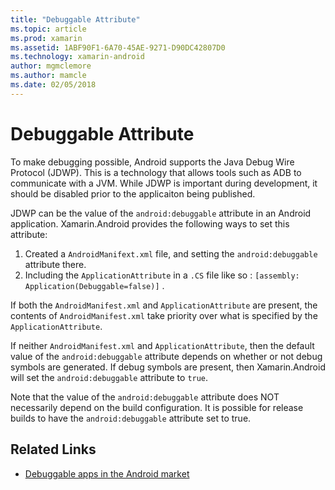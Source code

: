 ```yaml
---
title: "Debuggable Attribute"
ms.topic: article
ms.prod: xamarin
ms.assetid: 1ABF90F1-6A70-45AE-9271-D90DC42807D0
ms.technology: xamarin-android
author: mgmclemore
ms.author: mamcle
ms.date: 02/05/2018
---
```


# Debuggable Attribute



To make debugging possible, Android supports the Java Debug Wire Protocol (JDWP). This is a technology that allows tools such as ADB to communicate with a JVM. While JDWP is important during development, it should be disabled prior to the applicaiton being published.

JDWP can be the value of the `android:debuggable` attribute in an Android application. Xamarin.Android provides the following ways to set this attribute:

1.  Created a  `AndroidManifext.xml` file, and setting the  `android:debuggable` attribute there.
1.  Including the  `ApplicationAttribute` in a  `.CS` file like so :  `[assembly: Application(Debuggable=false)]` .


If both the `AndroidManifest.xml` and `ApplicationAttribute` are present, the contents of `AndroidManifest.xml` take priority over what is specified by the `ApplicationAttribute`.

If neither `AndroidManifest.xml` and `ApplicationAttribute`, then the default value of the `android:debuggable` attribute depends on whether or not debug symbols are generated. If debug symbols are present, then Xamarin.Android will set the `android:debuggable` attribute to `true`.

Note that the value of the `android:debuggable` attribute does NOT necessarily depend on the build configuration. It is possible for release builds to have the `android:debuggable` attribute set to true.


## Related Links

- [Debuggable apps in the Android market](http://labs.mwrinfosecurity.com/blog/2011/07/07/debuggable-apps-in-android-market/)
